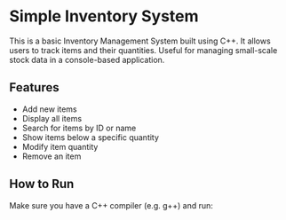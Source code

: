 # Simple Inventory System

This is a basic Inventory Management System built using C++. It allows users to track items and their quantities. Useful for managing small-scale stock data in a console-based application.

## Features
- Add new items
- Display all items
- Search for items by ID or name
- Show items below a specific quantity
- Modify item quantity
- Remove an item

## How to Run
Make sure you have a C++ compiler (e.g. g++) and run: